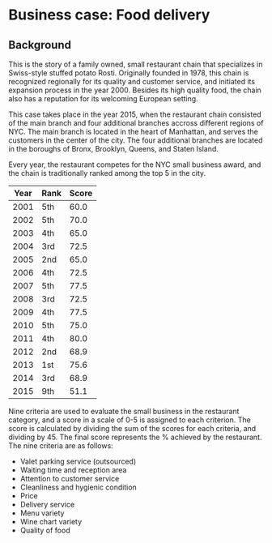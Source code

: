 # Business case: Food delivery

## Background
This is the story of a family owned, small restaurant chain that specializes in Swiss-style stuffed potato Rosti. Originally founded in 1978, this chain is recognized regionally for its quality and customer service, and initiated its expansion process in the year 2000. Besides its high quality food, the chain also has a reputation for its welcoming European setting.

This case takes place in the year 2015, when the restaurant chain consisted of the main branch and four additional branches accross different regions of NYC. The main branch is located in the heart of Manhattan, and serves the customers in the center of the city. The four additional branches are located in the boroughs of Bronx, Brooklyn, Queens, and Staten Island.

Every year, the restaurant competes for the NYC small business award, and the chain is traditionally ranked among the top 5 in the city.

|Year|Rank|Score|
|---|---|---|
|2001|5th|60.0|
|2002|5th|70.0|
|2003|4th|65.0|
|2004|3rd|72.5|
|2005|2nd|65.0|
|2006|4th|72.5|
|2007|5th|77.5|
|2008|3rd|72.5|
|2009|4th|77.5|
|2010|5th|75.0|
|2011|4th|80.0|
|2012|2nd|68.9|
|2013|1st|75.6|
|2014|3rd|68.9|
|2015|9th|51.1|


Nine criteria are used to evaluate the small business in the restaurant category, and a score in a scale of 0-5 is assigned to each criterion. The score is calculated by dividing the sum of the scores for each criteria, and dividing by 45. The final score represents the % achieved by the restaurant. The nine criteria are as follows:

* Valet parking service (outsourced)
* Waiting time and reception area
* Attention to customer service
* Cleanliness and hygienic condition
* Price
* Delivery service
* Menu variety
* Wine chart variety
* Quality of food

